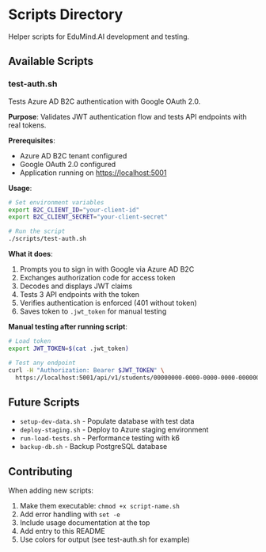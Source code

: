 # Scripts Directory

Helper scripts for EduMind.AI development and testing.

## Available Scripts

### test-auth.sh

Tests Azure AD B2C authentication with Google OAuth 2.0.

**Purpose**: Validates JWT authentication flow and tests API endpoints with real tokens.

**Prerequisites**:

- Azure AD B2C tenant configured
- Google OAuth 2.0 configured
- Application running on <https://localhost:5001>

**Usage**:

```bash
# Set environment variables
export B2C_CLIENT_ID="your-client-id"
export B2C_CLIENT_SECRET="your-client-secret"

# Run the script
./scripts/test-auth.sh
```

**What it does**:

1. Prompts you to sign in with Google via Azure AD B2C
2. Exchanges authorization code for access token
3. Decodes and displays JWT claims
4. Tests 3 API endpoints with the token
5. Verifies authentication is enforced (401 without token)
6. Saves token to `.jwt_token` for manual testing

**Manual testing after running script**:

```bash
# Load token
export JWT_TOKEN=$(cat .jwt_token)

# Test any endpoint
curl -H "Authorization: Bearer $JWT_TOKEN" \
  https://localhost:5001/api/v1/students/00000000-0000-0000-0000-000000000001/analytics/performance-summary
```

## Future Scripts

- `setup-dev-data.sh` - Populate database with test data
- `deploy-staging.sh` - Deploy to Azure staging environment
- `run-load-tests.sh` - Performance testing with k6
- `backup-db.sh` - Backup PostgreSQL database

## Contributing

When adding new scripts:

1. Make them executable: `chmod +x script-name.sh`
2. Add error handling with `set -e`
3. Include usage documentation at the top
4. Add entry to this README
5. Use colors for output (see test-auth.sh for example)
